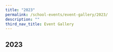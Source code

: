```yaml
---
title: "2023"
permalink: /school-events/event-gallery/2023/
description: ""
third_nav_title: Event Gallery
---
```

## 2023